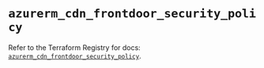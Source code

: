 # `azurerm_cdn_frontdoor_security_policy`

Refer to the Terraform Registry for docs: [`azurerm_cdn_frontdoor_security_policy`](https://registry.terraform.io/providers/hashicorp/azurerm/3.101.0/docs/resources/cdn_frontdoor_security_policy).
